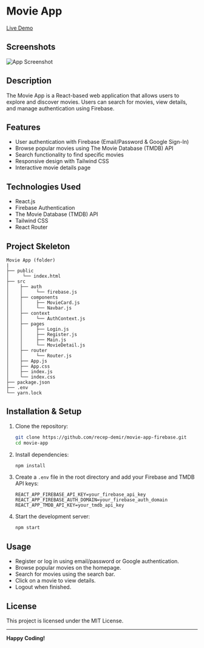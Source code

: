 # Movie App
[Live Demo](https://movie-app-reacct.netlify.app/)
## Screenshots

![App Screenshot](./public/movie.gif)

## Description
The Movie App is a React-based web application that allows users to explore and discover movies. Users can search for movies, view details, and manage authentication using Firebase.

## Features
- User authentication with Firebase (Email/Password & Google Sign-In)
- Browse popular movies using The Movie Database (TMDB) API
- Search functionality to find specific movies
- Responsive design with Tailwind CSS
- Interactive movie details page

## Technologies Used
- React.js
- Firebase Authentication
- The Movie Database (TMDB) API
- Tailwind CSS
- React Router

## Project Skeleton

```
Movie App (folder)
|
├── public
│     └── index.html
├── src
│    ├── auth
│    │     └── firebase.js
│    ├── components
│    │     ├── MovieCard.js
│    │     └── Navbar.js
│    ├── context
│    │     └── AuthContext.js
│    ├── pages
│    │     ├── Login.js
│    │     ├── Register.js
│    │     ├── Main.js
│    │     └── MovieDetail.js
│    ├── router
│    │     └── Router.js
│    ├── App.js
│    ├── App.css
│    ├── index.js
│    └── index.css
├── package.json
├── .env
└── yarn.lock
```

## Installation & Setup

1. Clone the repository:
   ```bash
   git clone https://github.com/recep-demir/movie-app-firebase.git
   cd movie-app
   ```

2. Install dependencies:
   ```bash
   npm install
   ```

3. Create a `.env` file in the root directory and add your Firebase and TMDB API keys:
   ```env
   REACT_APP_FIREBASE_API_KEY=your_firebase_api_key
   REACT_APP_FIREBASE_AUTH_DOMAIN=your_firebase_auth_domain
   REACT_APP_TMDB_API_KEY=your_tmdb_api_key
   ```

4. Start the development server:
   ```bash
   npm start
   ```

## Usage
- Register or log in using email/password or Google authentication.
- Browse popular movies on the homepage.
- Search for movies using the search bar.
- Click on a movie to view details.
- Logout when finished.


## License
This project is licensed under the MIT License.

---

**Happy Coding!**

